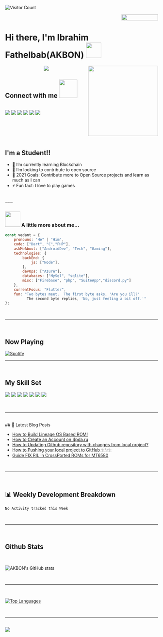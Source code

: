 ![Visitor Count](https://profile-counter.glitch.me/akb0n/count.svg)
<div style="text-align: right">
<img src="https://jojoee.jojoee.com/api/utcnow?refresh" width="120" height="20">
</div>

# Hi there, I'm Ibrahim Fathelbab(AKBON) <img src="https://media.giphy.com/media/12oufCB0MyZ1Go/giphy.gif" width="50">
<img align='right' src="https://media.giphy.com/media/M9gbBd9nbDrOTu1Mqx/giphy.gif" width="230">

<p align="center">
<img src="https://readme-typing-svg.herokuapp.com?font=monospace&color=00ffd2&size=25&center=true&vCenter=true&lines=A+Passionate+Learner!;Open+Source+Contributor">
</p>

## Connect with me <img src="https://media.giphy.com/media/LnQjpWaON8nhr21vNW/giphy.gif" width="60">
<br>
<a href="https://twitter.com/AKB0N"><img src="https://img.shields.io/badge/Twitter-1DA1F2?style=for-the-badge&logo=twitter&logoColor=white"></a>
<a href="https://www.linkedin.com/in/AKBON/"><img src="https://img.shields.io/badge/LinkedIn-0077B5?style=for-the-badge&logo=linkedin&logoColor=white"></a>
<a href="https://www.reddit.com/user/AKB0N"><img src="https://img.shields.io/badge/Reddit-FF4500?style=for-the-badge&logo=reddit&logoColor=white"></a>
<a href="mailto:akbon19@gmail.com"><img src="https://img.shields.io/badge/Gmail-D14836?style=for-the-badge&logo=gmail&logoColor=white"></a>
<a href="https://steamcommunity.com/id/AKBON/"><img src="https://img.shields.io/badge/Steam-000000?style=for-the-badge&logo=steam&logoColor=white"></a>
<a href="https://open.spotify.com/user/gtaokqjekxpwtuxbk8p29psnu"><img src="https://img.shields.io/badge/Spotify-1ED760?&style=for-the-badge&logo=spotify&logoColor=white"></a>

<br><br>
----

## I'm a Student!!

- 🌱 I’m currently learning Blockchain
- 👯 I’m looking to contribute to open source
- 🥅 2021 Goals: Contribute more to Open Source projects and learn as much as I can
- ⚡ Fun fact: I love to play games
<br>
----
<br>

### <img src="https://media.giphy.com/media/VgCDAzcKvsR6OM0uWg/giphy.gif" width="50"> A little more about me...  

```javascript
const vedant = {
    pronouns: "He" | "Him",
    code: ["Dart", "C","PHP"],
    askMeAbout: ["AndroidDev", "Tech", "Gaming"],
    technologies: {
        backEnd: {
            js: ["Node"],
        },
        devOps: ["Azure"],
        databases: ["MySql", "sqlite"],
        misc: ["Firebase", "php", "SuiteApp","discord.py"]
    },
    currentFocus: "Flutter",
    fun: "Two bytes meet.  The first byte asks, 'Are you ill?'
          The second byte replies, 'No, just feeling a bit off.'"
};
```
<br>

----
<br>

## Now Playing


[![Spotify](https://novatorem-envoy-vc.vercel.app/api/spotify)](https://open.spotify.com/user/gtaokqjekxpwtuxbk8p29psnu)

----
<br>

## My Skill Set  




<div> 
 <img src="https://img.shields.io/badge/Flutter-02569B?style=for-the-badge&logo=flutter&logoColor=white" unselectable="on">
 <img src="https://img.shields.io/badge/Dart-0175C2?style=for-the-badge&logo=dart&logoColor=white" unselectable="on">
 <img src="https://img.shields.io/badge/Android-3DDC84?style=for-the-badge&logo=android&logoColor=white" unselectable="on">
 <img src="https://img.shields.io/badge/Windows-0078D6?style=for-the-badge&logo=windows&logoColor=white" unselectable="on">
 <img src="https://img.shields.io/badge/MySQL-00000F?style=for-the-badge&logo=mysql&logoColor=white" unselectable="on">
 <!--<img src="https://img.shields.io/badge/PostgreSQL-316192?style=for-the-badge&logo=postgresql&logoColor=white">-->
 <img src="https://img.shields.io/badge/SQLite-07405E?style=for-the-badge&logo=sqlite&logoColor=white" unselectable="on">
 <img src="https://img.shields.io/badge/GitHub-100000?style=for-the-badge&logo=github&logoColor=white" unselectable="on">
</div>
<br>

</td></tr> 


<br>

----
<br>
## 📕 Latest Blog Posts

<!-- BLOG-POST-LIST:START -->
- [How to Build Lineage OS Based ROM!](https://akb0n.blogspot.com/2020/01/how-to-build-lineage-os-based-rom.html)
- [How to Create an Account on 4pda.ru](https://akb0n.blogspot.com/2018/06/how-to-create-account-on-4pdaru.html)
- [How to Updating Github repository with changes from local project?](https://akb0n.blogspot.com/2018/06/how-to-updating-github-repository-with.html)
- [How to Pushing your local project to GitHub ✨✨✨](https://akb0n.blogspot.com/2018/06/how-to-pushing-your-local-project-to.html)
- [Guide FIX RIL in CrossPorted ROMs for MT6580](https://akb0n.blogspot.com/2017/11/guide-fix-ril-in-crossported-roms-for.html)
<!-- BLOG-POST-LIST:END -->

<br>

----
<br>


## 📊 Weekly Development Breakdown

<!--START_SECTION:waka-->
```text
No Activity tracked this Week
```
<!--END_SECTION:waka-->

<br>

----
<br>

## Github Stats
<br>

![AKBON's GitHub stats](https://readme-stats-envoy-vc.vercel.app/api?username=akb0n&show_icons=true&theme=dark)

<br>

----
<br>

[![Top Languages](https://readme-stats-envoy-vc.vercel.app/api/top-langs/?username=akb0n&layout=compact)](https://github.com/akb0n/akb0n)

<br>

----
<br>

<img src="https://i.ibb.co/0MZzJ2d/download.png" border="0">
